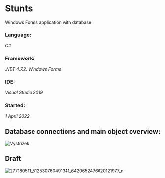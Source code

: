 # Stunts
Windows Forms application with database
### Language:
*C#*
### Framework:
*.NET 4.7.2. Windows Forms*
### IDE: 
*Visual Studio 2019*
### Started:
*1 April 2022*

## Database connections and main object overview:
![Výstřižek](https://user-images.githubusercontent.com/91310406/162199272-33b1df18-3c71-4433-8fda-15644e2a375b.PNG)

## Draft
![277180511_512530760491341_6420652476620121977_n](https://user-images.githubusercontent.com/91310406/161224908-b279dc7a-9aee-4125-b091-b6be9f8667af.jpg)
